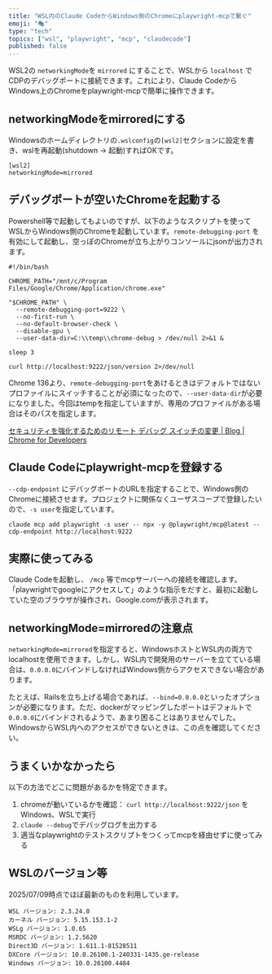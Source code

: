 ```yaml
---
title: "WSL内のClaude CodeからWindows側のChromeにplaywright-mcpで繋ぐ"
emoji: "🎭"
type: "tech"
topics: ["wsl", "playwright", "mcp", "claudecode"]
published: false
---
```


WSL2の `networkingMode`を `mirrored` にすることで、WSLから `localhost` でCDPのデバッグポートに接続できます。これにより、Claude CodeからWindows上のChromeをplaywright-mcpで簡単に操作できます。

## networkingModeをmirroredにする

Windowsのホームディレクトリの`.wslconfig`の`[wsl2]`セクションに設定を書き、wslを再起動(shutdown -> 起動)すればOKです。

```
[wsl2]
networkingMode=mirrored
```

## デバッグポートが空いたChromeを起動する

Powershell等で起動してもよいのですが、以下のようなスクリプトを使ってWSLからWindows側のChromeを起動しています。`remote-debugging-port` を有効にして起動し、空っぽのChromeが立ち上がりコンソールにjsonが出力されます。

```
#!/bin/bash

CHROME_PATH="/mnt/c/Program Files/Google/Chrome/Application/chrome.exe"

"$CHROME_PATH" \
  --remote-debugging-port=9222 \
  --no-first-run \
  --no-default-browser-check \
  --disable-gpu \
  --user-data-dir=C:\\temp\\chrome-debug > /dev/null 2>&1 &

sleep 3

curl http://localhost:9222/json/version 2>/dev/null
```

Chrome 136より、`remote-debugging-port`をあけるときはデフォルトではないプロファイルにスイッチすることが必須になったので、`--user-data-dir`が必要になりました。今回はtempを指定していますが、専用のプロファイルがある場合はそのパスを指定します。

[セキュリティを強化するためのリモート デバッグ スイッチの変更  |  Blog  |  Chrome for Developers](https://developer.chrome.com/blog/remote-debugging-port?hl=ja)

## Claude Codeにplaywright-mcpを登録する

`--cdp-endpoint` にデバッグポートのURLを指定することで、Windows側のChromeに接続させます。プロジェクトに関係なくユーザスコープで登録したいので、`-s user`を指定しています。

```
claude mcp add playwright -s user -- npx -y @playwright/mcp@latest --cdp-endpoint http://localhost:9222
```

## 実際に使ってみる

Claude Codeを起動し、 `/mcp` 等でmcpサーバーへの接続を確認します。「playwrightでgoogleにアクセスして」のような指示をだすと、最初に起動していた空のブラウザが操作され、Google.comが表示されます。


## networkingMode=mirroredの注意点

`networkingMode=mirrored`を指定すると、WindowsホストとWSL内の両方でlocalhostを使用できます。しかし、WSL内で開発用のサーバーを立てている場合は、`0.0.0.0`にバインドしなければWindows側からアクセスできない場合があります。

たとえば、Railsを立ち上げる場合であれば、`--bind=0.0.0.0`といったオプションが必要になります。ただ、dockerがマッピングしたポートはデフォルトで`0.0.0.0`にバインドされるようで、あまり困ることはありませんでした。WindowsからWSL内へのアクセスができないときは、この点を確認してください。

## うまくいかなかったら

以下の方法でどこに問題があるかを特定できます。

1. chromeが動いているかを確認： `curl http://localhost:9222/json` をWindows、WSLで実行
2. `claude --debug`でデバッグログを出力する
3. 適当なplaywrightのテストスクリプトをつくってmcpを経由せずに使ってみる

## WSLのバージョン等

2025/07/09時点でほぼ最新のものを利用しています。

```
WSL バージョン: 2.3.24.0
カーネル バージョン: 5.15.153.1-2
WSLg バージョン: 1.0.65
MSRDC バージョン: 1.2.5620
Direct3D バージョン: 1.611.1-81528511
DXCore バージョン: 10.0.26100.1-240331-1435.ge-release
Windows バージョン: 10.0.26100.4484
```
